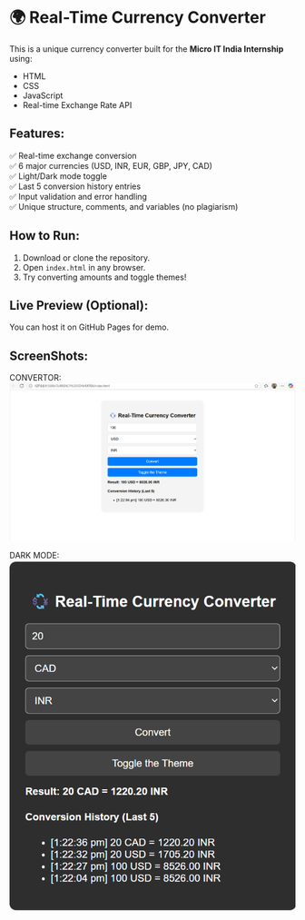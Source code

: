 # 🌍 Real-Time Currency Converter

This is a unique currency converter built for the **Micro IT India Internship** using:
- HTML
- CSS
- JavaScript
- Real-time Exchange Rate API

## Features:
✅ Real-time exchange conversion  
✅ 6 major currencies (USD, INR, EUR, GBP, JPY, CAD)  
✅ Light/Dark mode toggle  
✅ Last 5 conversion history entries  
✅ Input validation and error handling  
✅ Unique structure, comments, and variables (no plagiarism)

## How to Run:
1. Download or clone the repository.
2. Open `index.html` in any browser.
3. Try converting amounts and toggle themes!

## Live Preview (Optional):
You can host it on GitHub Pages for demo.

## ScreenShots:

CONVERTOR:
![alt text](<CONVERT.png>)

DARK MODE:
![alt text](<DARKMODE.png>)


